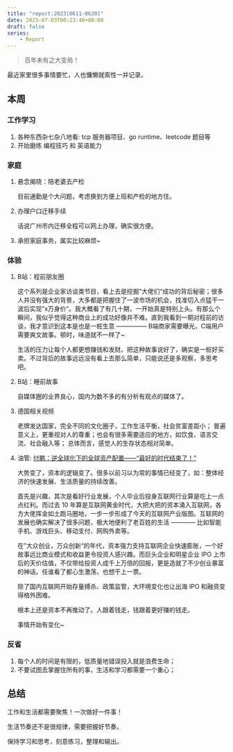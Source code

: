 ```yaml
---
title: "report:2023[0611-0630]"
date: 2023-07-03T00:23:40+08:00
draft: false
series:
    - Report
---
```


> 百年未有之大变局！

最近家里很多事情要忙，人也慵懒就索性一并记录。

## 本周

### 工作学习

1. 各种东西杂七杂八地看: tcp 服务器项目、go runtime、leetcode 题目等
2. 开始磨练 编程技巧 和 英语能力

### 家庭

1. 悬念揭晓：陪老婆去产检
   
   目前通勤是个大问题，考虑换到方便上班和产检的地方住。

2. 办理户口迁移手续

    话说广州市内迁移全程可以网上办理，确实很方便。

3. 承担家庭事务，属实比较麻烦~

### 体验

1. B站：程前朋友圈

    这个系列是企业家访谈类节目，看上去是挖掘”大佬们“成功的背后秘密；很多人并没有强大的背景，大多都是把握住了一波市场的机会，找准切入点猛干一波后实现”x万身价“。我大概看了有几十期，一开始真是特别上头。有那么个瞬间，我似乎觉得这种商业上的成功好像并不难。直到我看到一期对程前的访谈，我才意识到这本是也是一桩生意 ————— B端商家需要曝光，C端用户需要爽文故事。顿时，味道就不一样了~

    生活的压力让每个人都更想赚钱和发财。把这种故事说好了，确实是一桩好买卖。不过背后的故事远远没有看上去那么简单，只能说还是多观察，多思考吧。

2. B站：睡前故事

    自媒体圈的业界良心，国内为数不多的有分析有观点的媒体了。

3. 德国相关视频

    老牌发达国家，完全不同的文化圈子，工作生活平衡，社会贫富差距小；
    普遍意义上，更重视对人的尊重；也会有很多需要适应的地方，如饮食、语言交流、社会融入等；
    总体而言，感觉人的生存状态相对简单。

4. 油管: [付鹏：逆全球化下的全球资产配置——“最好的时代结束了！”](https://www.youtube.com/watch?v=V-MFbZJ15_g&list=WL&index=64)

    大势变了，资本的逻辑变了。很多以前习以为常的事情已经变了，如：整体经济的快速发展、生活质量的持续改善。

    首先是兴趣，其次是看好行业发展，个人毕业后投身互联网行业算是吃上一点点红利。而过去 10 年算是互联网黄金时代，大把大把的资本涌入互联网，各方大佬挥金如土跑马圈地，一步一步形成了今天的互联网产业版图。互联网的发展也确实解决了很多问题，极大地便利了老百姓的生活 ———— 比如智能手机、游戏巨头、移动支付、网购外卖等。

    在”大众创业，万众创新“的年代，资本强力支持互联网企业快速膨胀，一个好故事远比商业模式和收益更令投资人感兴趣。而巨头企业和明星企业 IPO 上市后的天价估值，不仅带给投资人成千上万倍的回报，更是造就了不少创业暴富的神话。任谁看了都心生激荡，也想干上一票。

    除了国内互联网开始存量搏杀、政策监管，大环境变化也让出海 IPO 和融资变得格外困难。
    
    根本上还是资本不再推动了。人跟着钱走，钱跟着更好赚的钱走。
    
    事情开始有变化~



### 反省

1. 每个人的时间是有限的，低质量地错误投入就是浪费生命；
2. 不要试图去掌握住所有的事，生活和学习都需要一个重心；

## 总结

工作和生活都需要聚焦！一次做好一件事！

生活节奏还不是很规律，需要把握好节奏。

保持学习和思考，刻意练习，整理和输出。

